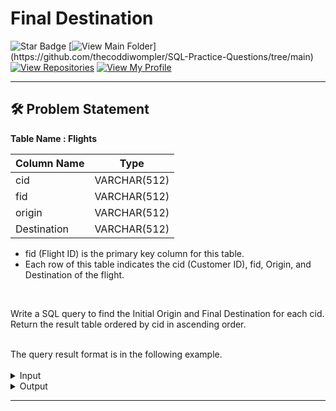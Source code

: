 # Final Destination
![Star Badge](https://img.shields.io/static/v1?label=%F0%9F%8C%9F&message=If%20Useful&style=style=flat&color=BC4E99)
[![View Main Folder](https://img.shields.io/badge/View-Main_Folder-971901?)](https://github.com/thecoddiwompler/SQL-Practice-Questions/tree/main)
[![View Repositories](https://img.shields.io/badge/View-My_Repositories-blue?logo=GitHub)](https://github.com/thecoddiwompler?tab=repositories)
[![View My Profile](https://img.shields.io/badge/View-My_Profile-green?logo=GitHub)](https://github.com/thecoddiwompler)

---

## 🛠️ Problem Statement

  <b>Table Name : Flights</b>

|  Column Name  |Type |
| ------------- | ------------- |
| cid          | VARCHAR(512)     |
| fid     | VARCHAR(512) |
| origin | VARCHAR(512) |
| Destination | VARCHAR(512) |

* fid (Flight ID) is the primary key column for this table.
* Each row of this table indicates the cid (Customer ID), fid, Origin, and Destination of the flight.
<br/>



Write a SQL query to find the Initial Origin and Final Destination for each cid.</br>
Return the result table ordered by cid in ascending order.

</br>
The query result format is in the following example. 
</br>
</br>
 <details>
<summary>
Input
</summary>
  <br>
  <b>Table Name: Flights</b>

| cid | fid | origin | destination |
|-----|-----|--------|-------------|
| 1   | f1  | Del    | Hyd         |
| 1   | f2  | Hyd    | Blr         |
| 1   | f3  | Blr    | Pune        |
| 2   | f4  | Mum    | Agra        |
| 2   | f5  | Agra   | Kol         |


</details>

<details>
<summary>
Output
</summary>

| cid | origin | destination |
| ---- | ---- | ---|
| 1  | Del   | Pune |
| 2  | Mum   | Kol |

</details>

---
